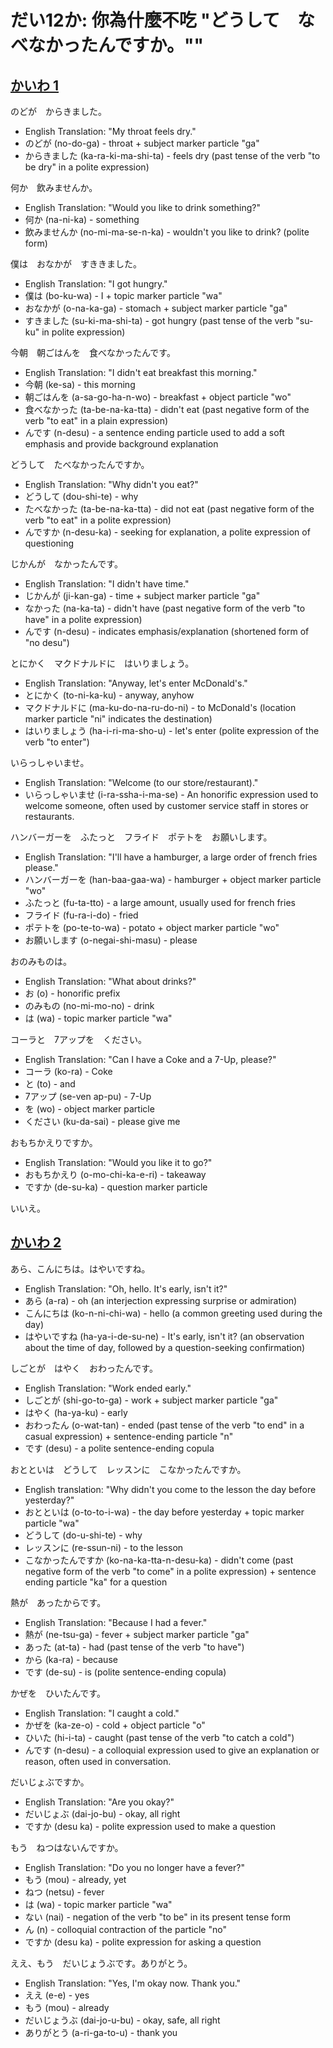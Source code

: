 # だい12か: 你為什麼不吃 "どうして　なべなかったんですか。""


## [**かいわ 1**](https://youtu.be/6DSWJtL7ysA?t=64)

のどが　からきました。

- English Translation: "My throat feels dry."
- のどが (no-do-ga) - throat + subject marker particle "ga"
- からきました (ka-ra-ki-ma-shi-ta) - feels dry (past tense of the verb "to be dry" in a polite expression)

何か　飲みませんか。

- English Translation: "Would you like to drink something?"
- 何か (na-ni-ka) - something
- 飲みませんか (no-mi-ma-se-n-ka) - wouldn't you like to drink? (polite form)


僕は　おなかが　すききました。

- English Translation: "I got hungry."
- 僕は (bo-ku-wa) - I + topic marker particle "wa"
- おなかが (o-na-ka-ga) - stomach + subject marker particle "ga"
- すきました (su-ki-ma-shi-ta) - got hungry (past tense of the verb "su-ku" in polite expression)

今朝　朝ごはんを　食べなかったんです。

- English Translation: "I didn't eat breakfast this morning."
- 今朝 (ke-sa) - this morning
- 朝ごはんを (a-sa-go-ha-n-wo) - breakfast + object particle "wo"
- 食べなかった (ta-be-na-ka-tta) - didn't eat (past negative form of the verb "to eat" in a plain expression)
- んです (n-desu) - a sentence ending particle used to add a soft emphasis and provide background explanation


どうして　たべなかったんですか。

- English Translation: "Why didn't you eat?"
- どうして (dou-shi-te) - why
- たべなかった (ta-be-na-ka-tta) - did not eat (past negative form of the verb "to eat" in a polite expression)
- んですか (n-desu-ka) - seeking for explanation, a polite expression of questioning

じかんが　なかったんです。

- English Translation: "I didn't have time."
- じかんが (ji-kan-ga) - time + subject marker particle "ga"
- なかった (na-ka-ta) - didn't have (past negative form of the verb "to have" in a polite expression)
- んです (n-desu) - indicates emphasis/explanation (shortened form of "no desu")

とにかく　マクドナルドに　はいりましょう。

- English Translation: "Anyway, let's enter McDonald's."
- とにかく (to-ni-ka-ku) - anyway, anyhow
- マクドナルドに (ma-ku-do-na-ru-do-ni) - to McDonald's (location marker particle "ni" indicates the destination)
- はいりましょう (ha-i-ri-ma-sho-u) - let's enter (polite expression of the verb "to enter")


いらっしゃいませ。

- English Translation: "Welcome (to our store/restaurant)."
- いらっしゃいませ (i-ra-ssha-i-ma-se) - An honorific expression used to welcome someone, often used by customer service staff in stores or restaurants.


ハンバーガーを　ふたっと　フライド　ポテトを　お願いします。

- English Translation: "I'll have a hamburger, a large order of french fries please."
- ハンバーガーを (han-baa-gaa-wa) - hamburger + object marker particle "wo"
- ふたっと (fu-ta-tto) - a large amount, usually used for french fries
- フライド (fu-ra-i-do) - fried
- ポテトを (po-te-to-wa) - potato + object marker particle "wo"
- お願いします (o-negai-shi-masu) - please


おのみものは。

- English Translation: "What about drinks?"
- お (o) - honorific prefix
- のみもの (no-mi-mo-no) - drink
- は (wa) - topic marker particle "wa"

コーラと　7アップを　ください。

- English Translation: "Can I have a Coke and a 7-Up, please?"
- コーラ (ko-ra) - Coke
- と (to) - and
- 7アップ (se-ven ap-pu) - 7-Up
- を (wo) - object marker particle
- ください (ku-da-sai) - please give me

おもちかえりですか。

- English Translation: "Would you like it to go?"
- おもちかえり (o-mo-chi-ka-e-ri) - takeaway
- ですか (de-su-ka) - question marker particle

いいえ。

## [**かいわ 2**](https://youtu.be/6DSWJtL7ysA?t=97)


あら、こんにちは。はやいですね。

- English Translation: "Oh, hello. It's early, isn't it?"
- あら (a-ra) - oh (an interjection expressing surprise or admiration)
- こんにちは (ko-n-ni-chi-wa) - hello (a common greeting used during the day)
- はやいですね (ha-ya-i-de-su-ne) - It's early, isn't it? (an observation about the time of day, followed by a question-seeking confirmation)


しごとが　はやく　おわったんです。

- English Translation: "Work ended early."
- しごとが (shi-go-to-ga) - work + subject marker particle "ga"
- はやく (ha-ya-ku) - early
- おわったん (o-wat-tan) - ended (past tense of the verb "to end" in a casual expression) + sentence-ending particle "n"
- です (desu) - a polite sentence-ending copula


おとといは　どうして　レッスンに　こなかったんですか。

- English translation: "Why didn't you come to the lesson the day before yesterday?"
- おとといは (o-to-to-i-wa) - the day before yesterday + topic marker particle "wa"
- どうして (do-u-shi-te) - why
- レッスンに (re-ssun-ni) - to the lesson
- こなかったんですか (ko-na-ka-tta-n-desu-ka) - didn't come (past negative form of the verb "to come" in a polite expression) + sentence ending particle "ka" for a question


熱が　あったからです。

- English Translation: "Because I had a fever."
- 熱が (ne-tsu-ga) - fever + subject marker particle "ga"
- あった (at-ta) - had (past tense of the verb "to have")
- から (ka-ra) - because
- です (de-su) - is (polite sentence-ending copula)


かぜを　ひいたんです。

- English Translation: "I caught a cold."
- かぜを (ka-ze-o) - cold + object particle "o"
- ひいた (hi-i-ta) - caught (past tense of the verb "to catch a cold")
- んです (n-desu) - a colloquial expression used to give an explanation or reason, often used in conversation.

だいじょぶですか。

- English Translation: "Are you okay?"
- だいじょぶ (dai-jo-bu) - okay, all right
- ですか (desu ka) - polite expression used to make a question

もう　ねつはないんですか。

- English Translation: "Do you no longer have a fever?"
- もう (mou) - already, yet
- ねつ (netsu) - fever
- は (wa) - topic marker particle "wa"
- ない (nai) - negation of the verb "to be" in its present tense form
- ん (n) - colloquial contraction of the particle "no"
- ですか (desu ka) - polite expression for asking a question

ええ、もう　だいじょうぶです。ありがとう。

- English Translation: "Yes, I'm okay now. Thank you."
- ええ (e-e) - yes
- もう (mou) - already
- だいじょうぶ (dai-jo-u-bu) - okay, safe, all right
- ありがとう (a-ri-ga-to-u) - thank you